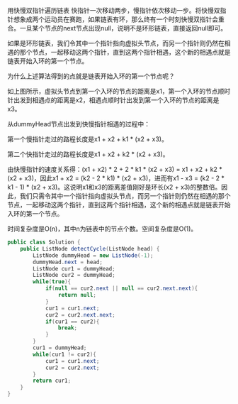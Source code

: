 用快慢双指针遍历链表
快指针一次移动两步，慢指针依次移动一步。将快慢双指针想象成两个运动员在赛跑，如果链表有环，那么终有一个时刻快慢双指针会重合。一旦某个节点的next节点出现null，说明不是环形链表，直接返回null即可。

如果是环形链表，我们令其中一个指针指向虚拟头节点，而另一个指针则仍然在相遇的那个节点，一起移动这两个指针，直到这两个指针相遇，这个新的相遇点就是链表开始入环的第一个节点。

为什么上述算法得到的点就是链表开始入环的第一个节点呢？



如上图所示，虚拟头节点到第一个入环的节点的距离是x1，第一个入环的节点顺时针出发到相遇点的距离是x2，相遇点顺时针出发到第一个入环的节点的距离是x3。

从dummyHead节点出发到快慢指针相遇的过程中：

第一个慢指针走过的路程长度是x1 + x2 + k1 * (x2 + x3)。

第二个快指针走过的路程长度是x1 + x2 + k2 * (x2 + x3)。

由快慢指针的速度关系得：(x1 + x2) * 2 + 2 * k1 * (x2 + x3) = x1 + x2 + k2 * (x2 + x3)，因此x1 + x2 = (k2 - 2 * k1) * (x2 + x3)，进而有x1 - x3 = (k2 - 2 * k1 - 1) * (x2 + x3)。这说明x1和x3的距离差值刚好是环长(x2 + x3)的整数倍。因此，我们只需令其中一个指针指向虚拟头节点，而另一个指针则仍然在相遇的那个节点，一起移动这两个指针，直到这两个指针相遇，这个新的相遇点就是链表开始入环的第一个节点。

时间复杂度是O(n)，其中n为链表中的节点个数。空间复杂度是O(1)。

```java
public class Solution {
    public ListNode detectCycle(ListNode head) {
        ListNode dummyHead = new ListNode(-1);
        dummyHead.next = head;
        ListNode cur1 = dummyHead;
        ListNode cur2 = dummyHead;
        while(true){
            if(null == cur2.next || null == cur2.next.next){
                return null;
            }
            cur1 = cur1.next;
            cur2 = cur2.next.next;
            if(cur1 == cur2){
                break;
            }
        }
        cur1 = dummyHead;
        while(cur1 != cur2){
            cur1 = cur1.next;
            cur2 = cur2.next;
        }
        return cur1;
    }
}

```

